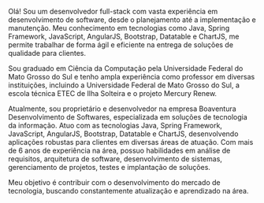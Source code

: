 Olá! Sou um desenvolvedor full-stack com vasta experiência em desenvolvimento de software, desde o planejamento até a implementação e manutenção. Meu conhecimento em tecnologias como Java, Spring Framework, JavaScript, AngularJS, Bootstrap, Datatable e ChartJS, me permite trabalhar de forma ágil e eficiente na entrega de soluções de qualidade para clientes.

Sou graduado em Ciência da Computação pela Universidade Federal do Mato Grosso do Sul e tenho ampla experiência como professor em diversas instituições, incluindo a Universidade Federal de Mato Grosso do Sul, a escola técnica ETEC de Ilha Solteira e o projeto Mercury Renew.

Atualmente, sou proprietário e desenvolvedor na empresa Boaventura Desenvolvimento de Softwares, especializada em soluções de tecnologia da informação. Atuo com as tecnologias Java, Spring Framework, JavaScript, AngularJS, Bootstrap, Datatable e ChartJS, desenvolvendo aplicações robustas para clientes em diversas áreas de atuação. Com mais de 6 anos de experiência na área, possuo habilidades em análise de requisitos, arquitetura de software, desenvolvimento de sistemas, gerenciamento de projetos, testes e implantação de soluções.

Meu objetivo é contribuir com o desenvolvimento do mercado de tecnologia, buscando constantemente atualização e aprendizado na área.
